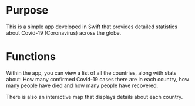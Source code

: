 # Purpose
This is a simple app developed in Swift that provides detailed statistics about Covid-19 (Coronavirus) across the globe.

# Functions
Within the app, you can view a list of all the countries, along with stats about: How many confirmed Covid-19 cases there are in each country, how many people have died and how many people have recovered.

There is also an interactive map that displays details about each country.
